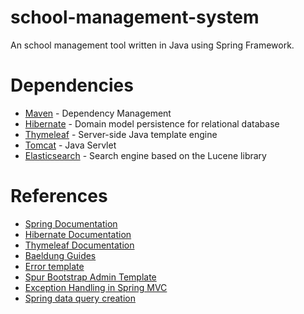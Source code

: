 # school-management-system
An school management tool written in Java using Spring Framework.

# Dependencies
* [Maven](https://maven.apache.org/) - Dependency Management
* [Hibernate](https://hibernate.org/) - Domain model persistence for relational database
* [Thymeleaf](https://www.thymeleaf.org/) - Server-side Java template engine
* [Tomcat](http://tomcat.apache.org/) - Java Servlet
* [Elasticsearch](https://www.elastic.co) - Search engine based on the Lucene library

# References
- [Spring Documentation](https://spring.io/)
- [Hibernate Documentation](https://hibernate.org/orm/documentation/5.4/)
- [Thymeleaf Documentation](https://www.thymeleaf.org/documentation.html)
- [Baeldung Guides](https://www.baeldung.com/)
- [Error template](https://dribbble.com/shots/4330167-404-Page-Lost-In-Space)
- [Spur Bootstrap Admin Template](https://github.com/HackerThemes/spur-template)
- [Exception Handling in Spring MVC](https://spring.io/blog/2013/11/01/exception-handling-in-spring-mvc)
- [Spring data query creation](https://docs.spring.io/spring-data/jpa/docs/current/reference/html/#jpa.query-methods.query-creation)

